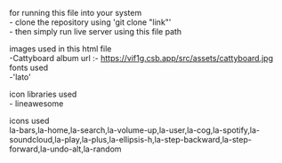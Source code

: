 for running this file into your system <br>
    - clone the repository using 'git clone "link"'  <br>
    - then simply run live server using this file path  <br>

images used in this html file <br>
    -Cattyboard album url :- https://vif1g.csb.app/src/assets/cattyboard.jpg <br>
fonts used <br>
    -'lato' <br>

icon libraries used <br>
    - lineawesome <br>
  
icons used <br>
     la-bars,la-home,la-search,la-volume-up,la-user,la-cog,la-spotify,la-soundcloud,la-play,la-plus,la-ellipsis-h,la-step-backward,la-step-forward,la-undo-alt,la-random <br>

    
       
